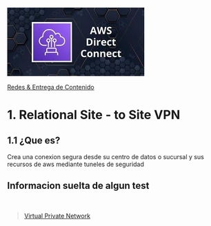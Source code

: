 ![Amazon Site to Site VPN](../../00_assets/Redes%20&%20Entrega%20de%20contenidos/directcontect-logo.jpeg)

[Redes & Entrega de Contenido](../../4-Redes_y_entrega_de_Contenido/)

# 1. Relational Site - to Site VPN

## 1.1 ¿Que es?

Crea una conexion segura desde su centro de datos o sucursal y sus recursos de aws mediante tuneles de seguridad

## Informacion suelta de algun test




<br/>

> [Virtual Private Network](./vpn.md)

<br/>